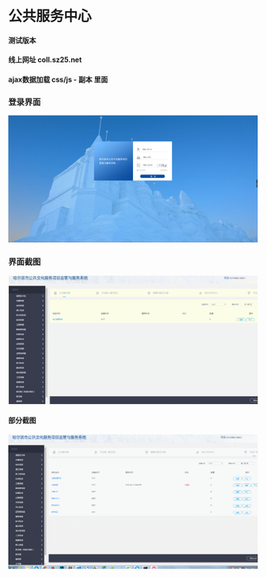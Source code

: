 # 公共服务中心

#### 测试版本
#### 线上网址 coll.sz25.net
#### ajax数据加载  css/js - 副本 里面

### 登录界面

<img src="images/git/git.png" />

### 界面截图

<img src="images/git/GIF.gif" />

#### 部分截图

<img src="images/git/GIF1.gif" />